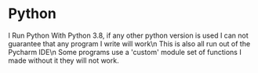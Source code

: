 # Python
I Run Python With Python 3.8, if any other python version is used I can not guarantee that any program I write will work\n
This is also all run out of the Pycharm IDE\n
Some programs use a 'custom' module set of functions I made without it they will not work.
